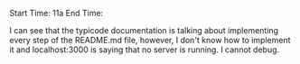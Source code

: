 Start Time:  11a				End Time:

I can see that the typicode documentation is talking about implementing every step of the README.md file, however, I don't know how to implement it and localhost:3000 is saying that no server is running.  I cannot debug.